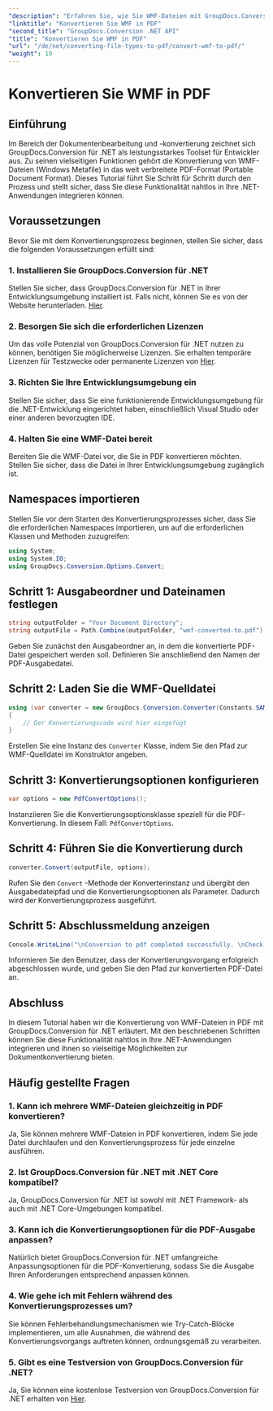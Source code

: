 ```yaml
---
"description": "Erfahren Sie, wie Sie WMF-Dateien mit GroupDocs.Conversion für .NET mühelos in PDF konvertieren. Folgen Sie unserer Schritt-für-Schritt-Anleitung."
"linktitle": "Konvertieren Sie WMF in PDF"
"second_title": "GroupDocs.Conversion .NET API"
"title": "Konvertieren Sie WMF in PDF"
"url": "/de/net/converting-file-types-to-pdf/convert-wmf-to-pdf/"
"weight": 19
---
```


# Konvertieren Sie WMF in PDF

## Einführung
Im Bereich der Dokumentenbearbeitung und -konvertierung zeichnet sich GroupDocs.Conversion für .NET als leistungsstarkes Toolset für Entwickler aus. Zu seinen vielseitigen Funktionen gehört die Konvertierung von WMF-Dateien (Windows Metafile) in das weit verbreitete PDF-Format (Portable Document Format). Dieses Tutorial führt Sie Schritt für Schritt durch den Prozess und stellt sicher, dass Sie diese Funktionalität nahtlos in Ihre .NET-Anwendungen integrieren können.
## Voraussetzungen
Bevor Sie mit dem Konvertierungsprozess beginnen, stellen Sie sicher, dass die folgenden Voraussetzungen erfüllt sind:
### 1. Installieren Sie GroupDocs.Conversion für .NET
Stellen Sie sicher, dass GroupDocs.Conversion für .NET in Ihrer Entwicklungsumgebung installiert ist. Falls nicht, können Sie es von der Website herunterladen. [Hier](https://releases.groupdocs.com/conversion/net/).
### 2. Besorgen Sie sich die erforderlichen Lizenzen
Um das volle Potenzial von GroupDocs.Conversion für .NET nutzen zu können, benötigen Sie möglicherweise Lizenzen. Sie erhalten temporäre Lizenzen für Testzwecke oder permanente Lizenzen von [Hier](https://purchase.groupdocs.com/buy).
### 3. Richten Sie Ihre Entwicklungsumgebung ein
Stellen Sie sicher, dass Sie eine funktionierende Entwicklungsumgebung für die .NET-Entwicklung eingerichtet haben, einschließlich Visual Studio oder einer anderen bevorzugten IDE.
### 4. Halten Sie eine WMF-Datei bereit
Bereiten Sie die WMF-Datei vor, die Sie in PDF konvertieren möchten. Stellen Sie sicher, dass die Datei in Ihrer Entwicklungsumgebung zugänglich ist.

## Namespaces importieren
Stellen Sie vor dem Starten des Konvertierungsprozesses sicher, dass Sie die erforderlichen Namespaces importieren, um auf die erforderlichen Klassen und Methoden zuzugreifen:
```csharp
using System;
using System.IO;
using GroupDocs.Conversion.Options.Convert;
```

## Schritt 1: Ausgabeordner und Dateinamen festlegen
```csharp
string outputFolder = "Your Document Directory";
string outputFile = Path.Combine(outputFolder, "wmf-converted-to.pdf");
```
Geben Sie zunächst den Ausgabeordner an, in dem die konvertierte PDF-Datei gespeichert werden soll. Definieren Sie anschließend den Namen der PDF-Ausgabedatei.
## Schritt 2: Laden Sie die WMF-Quelldatei
```csharp
using (var converter = new GroupDocs.Conversion.Converter(Constants.SAMPLE_WMF))
{
    // Der Konvertierungscode wird hier eingefügt
}
```
Erstellen Sie eine Instanz des `Converter` Klasse, indem Sie den Pfad zur WMF-Quelldatei im Konstruktor angeben.
## Schritt 3: Konvertierungsoptionen konfigurieren
```csharp
var options = new PdfConvertOptions();
```
Instanziieren Sie die Konvertierungsoptionsklasse speziell für die PDF-Konvertierung. In diesem Fall: `PdfConvertOptions`.
## Schritt 4: Führen Sie die Konvertierung durch
```csharp
converter.Convert(outputFile, options);
```
Rufen Sie den `Convert` -Methode der Konverterinstanz und übergibt den Ausgabedateipfad und die Konvertierungsoptionen als Parameter. Dadurch wird der Konvertierungsprozess ausgeführt.
## Schritt 5: Abschlussmeldung anzeigen
```csharp
Console.WriteLine("\nConversion to pdf completed successfully. \nCheck output in {0}", outputFolder);
```
Informieren Sie den Benutzer, dass der Konvertierungsvorgang erfolgreich abgeschlossen wurde, und geben Sie den Pfad zur konvertierten PDF-Datei an.

## Abschluss
In diesem Tutorial haben wir die Konvertierung von WMF-Dateien in PDF mit GroupDocs.Conversion für .NET erläutert. Mit den beschriebenen Schritten können Sie diese Funktionalität nahtlos in Ihre .NET-Anwendungen integrieren und ihnen so vielseitige Möglichkeiten zur Dokumentkonvertierung bieten.
## Häufig gestellte Fragen
### 1. Kann ich mehrere WMF-Dateien gleichzeitig in PDF konvertieren?
Ja, Sie können mehrere WMF-Dateien in PDF konvertieren, indem Sie jede Datei durchlaufen und den Konvertierungsprozess für jede einzelne ausführen.
### 2. Ist GroupDocs.Conversion für .NET mit .NET Core kompatibel?
Ja, GroupDocs.Conversion für .NET ist sowohl mit .NET Framework- als auch mit .NET Core-Umgebungen kompatibel.
### 3. Kann ich die Konvertierungsoptionen für die PDF-Ausgabe anpassen?
Natürlich bietet GroupDocs.Conversion für .NET umfangreiche Anpassungsoptionen für die PDF-Konvertierung, sodass Sie die Ausgabe Ihren Anforderungen entsprechend anpassen können.
### 4. Wie gehe ich mit Fehlern während des Konvertierungsprozesses um?
Sie können Fehlerbehandlungsmechanismen wie Try-Catch-Blöcke implementieren, um alle Ausnahmen, die während des Konvertierungsvorgangs auftreten können, ordnungsgemäß zu verarbeiten.
### 5. Gibt es eine Testversion von GroupDocs.Conversion für .NET?
Ja, Sie können eine kostenlose Testversion von GroupDocs.Conversion für .NET erhalten von [Hier](https://releases.groupdocs.com/).
